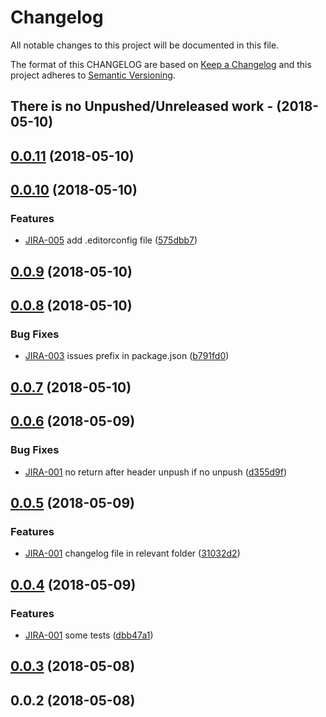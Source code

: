 # Changelog
All notable changes to this project will be documented in this file.

The format of this CHANGELOG are based on [Keep a Changelog](https://keepachangelog.com/en/1.0.0/)
and this project adheres to [Semantic Versioning](https://semver.org/spec/v2.0.0.html).

## There is no Unpushed/Unreleased work - (2018-05-10)

<a name="0.0.11"></a>

## [0.0.11](https://host.com/owner/repository/compare/0.0.11%0D0.0.10#diff) (2018-05-10)



<a name="0.0.10"></a>

## [0.0.10](https://host.com/owner/repository/compare/0.0.10%0D0.0.9#diff) (2018-05-10)

### Features

* [JIRA-005](https://issues-repository.com/browse/JIRA-005) add .editorconfig file ([575dbb7](https://host.com/owner/repository/commits/575dbb7))

<a name="0.0.9"></a>

## [0.0.9](https://host.com/owner/repository/compare/0.0.9%0D0.0.8#diff) (2018-05-10)



<a name="0.0.8"></a>

## [0.0.8](https://host.com/owner/repository/compare/0.0.8%0D0.0.7#diff) (2018-05-10)

### Bug Fixes

* [JIRA-003](https://issues-repository.com/browse/JIRA-003) issues prefix in package.json ([b791fd0](https://host.com/owner/repository/commits/b791fd0))

<a name="0.0.7"></a>

## [0.0.7](https://host.com/owner/repository/compare/0.0.7%0D0.0.6#diff) (2018-05-10)



<a name="0.0.6"></a>

## [0.0.6](https://host.com/owner/repository/compare/0.0.6%0D0.0.5#diff) (2018-05-09)

### Bug Fixes

* [JIRA-001](https://issues-repository.com/browse/JIRA-001) no return after header unpush if no unpush ([d355d9f](https://host.com/owner/repository/commits/d355d9f)) 

<a name="0.0.5"></a>

## [0.0.5](https://host.com/owner/repository/compare/0.0.5%0D0.0.4#diff) (2018-05-09)

### Features

* [JIRA-001](https://issues-repository.com/browse/JIRA-001) changelog file in relevant folder ([31032d2](https://host.com/owner/repository/commits/31032d2)) 

<a name="0.0.4"></a>

## [0.0.4](https://host.com/owner/repository/compare/0.0.4%0D0.0.3#diff) (2018-05-09)

### Features

* [JIRA-001](https://issues-repository.com/browse/JIRA-001) some tests ([dbb47a1](https://host.com/owner/repository/commits/dbb47a1))

<a name="0.0.3"></a>

## [0.0.3](https://host.com/owner/repository/compare/0.0.3%0D0.0.2#diff) (2018-05-08)



<a name="0.0.2"></a>

## 0.0.2 (2018-05-08)


